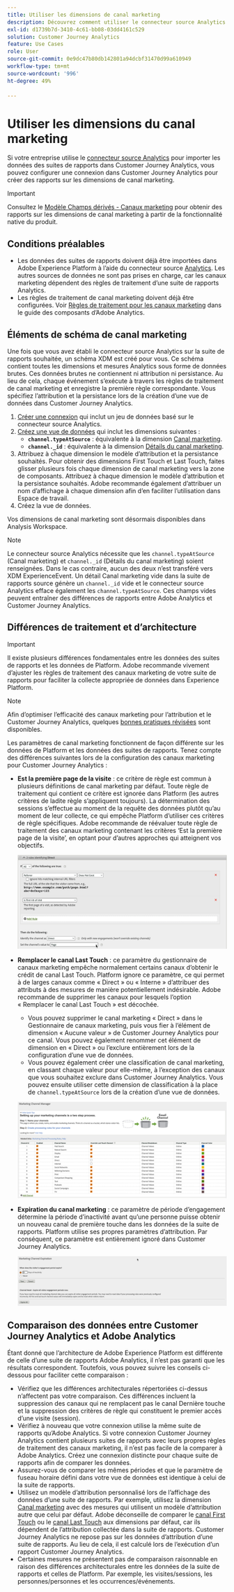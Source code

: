 ```yaml
---
title: Utiliser les dimensions de canal marketing
description: Découvrez comment utiliser le connecteur source Analytics pour importer des règles de traitement des canaux marketing dans Adobe Experience Platform.
exl-id: d1739b7d-3410-4c61-bb08-03dd4161c529
solution: Customer Journey Analytics
feature: Use Cases
role: User
source-git-commit: 0e9dc47b80db142801a94dcbf31470d99a610949
workflow-type: tm+mt
source-wordcount: '996'
ht-degree: 49%

---
```


# Utiliser les dimensions du canal marketing

Si votre entreprise utilise le [connecteur source Analytics](https://experienceleague.adobe.com/fr/docs/experience-platform/sources/connectors/adobe-applications/analytics) pour importer les données des suites de rapports dans Customer Journey Analytics, vous pouvez configurer une connexion dans Customer Journey Analytics pour créer des rapports sur les dimensions de canal marketing.

>[!IMPORTANT]
>
>Consultez le [Modèle Champs dérivés - Canaux marketing](/help/data-views/derived-fields/derived-fields.md#marketing-channels) pour obtenir des rapports sur les dimensions de canal marketing à partir de la fonctionnalité native du produit.
>


## Conditions préalables

* Les données des suites de rapports doivent déjà être importées dans Adobe Experience Platform à l’aide du connecteur source [Analytics](https://experienceleague.adobe.com/fr/docs/experience-platform/sources/connectors/adobe-applications/analytics). Les autres sources de données ne sont pas prises en charge, car les canaux marketing dépendent des règles de traitement d’une suite de rapports Analytics.
* Les règles de traitement de canal marketing doivent déjà être configurées. Voir [Règles de traitement pour les canaux marketing](https://experienceleague.adobe.com/en/docs/analytics/admin/admin-tools/manage-report-suites/edit-report-suite/marketing-channels/c-rules) dans le guide des composants d’Adobe Analytics.

## Éléments de schéma de canal marketing

Une fois que vous avez établi le connecteur source Analytics sur la suite de rapports souhaitée, un schéma XDM est créé pour vous. Ce schéma contient toutes les dimensions et mesures Analytics sous forme de données brutes. Ces données brutes ne contiennent ni attribution ni persistance. Au lieu de cela, chaque événement s’exécute à travers les règles de traitement de canal marketing et enregistre la première règle correspondante. Vous spécifiez l’attribution et la persistance lors de la création d’une vue de données dans Customer Journey Analytics.

1. [Créer une connexion](/help/connections/create-connection.md) qui inclut un jeu de données basé sur le connecteur source Analytics.
2. [Créez une vue de données](/help/data-views/create-dataview.md) qui inclut les dimensions suivantes :
   * **`channel.typeAtSource`** : équivalente à la dimension [Canal marketing](https://experienceleague.adobe.com/en/docs/analytics/components/dimensions/marketing-channel).
   * **`channel._id`** : équivalente à la dimension [Détails du canal marketing](https://experienceleague.adobe.com/en/docs/analytics/components/dimensions/marketing-detail).
3. Attribuez à chaque dimension le modèle d’attribution et la persistance souhaités. Pour obtenir des dimensions First Touch et Last Touch, faites glisser plusieurs fois chaque dimension de canal marketing vers la zone de composants. Attribuez à chaque dimension le modèle d’attribution et la persistance souhaités. Adobe recommande également d’attribuer un nom d’affichage à chaque dimension afin d’en faciliter l’utilisation dans Espace de travail.
4. Créez la vue de données.

Vos dimensions de canal marketing sont désormais disponibles dans Analysis Workspace.

>[!NOTE]
>
> Le connecteur source Analytics nécessite que les `channel.typeAtSource` (Canal marketing) et `channel._id` (Détails du canal marketing) soient renseignées. Dans le cas contraire, aucun des deux n’est transféré vers XDM ExperienceEvent. Un détail Canal marketing vide dans la suite de rapports source génère un `channel._id` vide et le connecteur source Analytics efface également les `channel.typeAtSource`. Ces champs vides peuvent entraîner des différences de rapports entre Adobe Analytics et Customer Journey Analytics.

## Différences de traitement et d’architecture

>[!IMPORTANT]
>
>Il existe plusieurs différences fondamentales entre les données des suites de rapports et les données de Platform. Adobe recommande vivement d’ajuster les règles de traitement des canaux marketing de votre suite de rapports pour faciliter la collecte appropriée de données dans Experience Platform.

>[!NOTE]
>
>Afin d’optimiser l’efficacité des canaux marketing pour l’attribution et le Customer Journey Analytics, quelques [bonnes pratiques révisées](https://experienceleague.adobe.com/fr/docs/analytics/components/marketing-channels/mchannel-best-practices) sont disponibles.

Les paramètres de canal marketing fonctionnent de façon différente sur les données de Platform et les données des suites de rapports. Tenez compte des différences suivantes lors de la configuration des canaux marketing pour Customer Journey Analytics :

* **Est la première page de la visite** : ce critère de règle est commun à plusieurs définitions de canal marketing par défaut. Toute règle de traitement qui contient ce critère est ignorée dans Platform (les autres critères de ladite règle s’appliquent toujours). La détermination des sessions s’effectue au moment de la requête des données plutôt qu’au moment de leur collecte, ce qui empêche Platform d’utiliser ces critères de règle spécifiques. Adobe recommande de réévaluer toute règle de traitement des canaux marketing contenant les critères ‘Est la première page de la visite’, en optant pour d’autres approches qui atteignent vos objectifs.

  ![Première page de la visite](../assets/first-page-of-visit.png)

* **Remplacer le canal Last Touch** : ce paramètre du gestionnaire de canaux marketing empêche normalement certains canaux d’obtenir le crédit de canal Last Touch. Platform ignore ce paramètre, ce qui permet à de larges canaux comme « Direct » ou « Interne » d’attribuer des attributs à des mesures de manière potentiellement indésirable. Adobe recommande de supprimer les canaux pour lesquels l’option « Remplacer le canal Last Touch » est décochée.
   * Vous pouvez supprimer le canal marketing « Direct » dans le Gestionnaire de canaux marketing, puis vous fier à l’élément de dimension « Aucune valeur » de Customer Journey Analytics pour ce canal. Vous pouvez également renommer cet élément de dimension en « Direct » ou l’exclure entièrement lors de la configuration d’une vue de données.
   * Vous pouvez également créer une classification de canal marketing, en classant chaque valeur pour elle-même, à l’exception des canaux que vous souhaitez exclure dans Customer Journey Analytics. Vous pouvez ensuite utiliser cette dimension de classification à la place de `channel.typeAtSource` lors de la création d’une vue de données.

  ![Remplacer le canal Last Touch](../assets/override-last-touch-channel.png)

* **Expiration du canal marketing** : ce paramètre de période d’engagement détermine la période d’inactivité avant qu’une personne puisse obtenir un nouveau canal de première touche dans les données de la suite de rapports. Platform utilise ses propres paramètres d’attribution. Par conséquent, ce paramètre est entièrement ignoré dans Customer Journey Analytics.

  ![Expiration du canal marketing](../assets/marketing-channel-expiration.png)

## Comparaison des données entre Customer Journey Analytics et Adobe Analytics

Étant donné que l’architecture de Adobe Experience Platform est différente de celle d’une suite de rapports Adobe Analytics, il n’est pas garanti que les résultats correspondent. Toutefois, vous pouvez suivre les conseils ci-dessous pour faciliter cette comparaison :

* Vérifiez que les différences architecturales répertoriées ci-dessus n’affectent pas votre comparaison. Ces différences incluent la suppression des canaux qui ne remplacent pas le canal Dernière touche et la suppression des critères de règle qui constituent le premier accès d’une visite (session).
* Vérifiez à nouveau que votre connexion utilise la même suite de rapports qu’Adobe Analytics. Si votre connexion Customer Journey Analytics contient plusieurs suites de rapports avec leurs propres règles de traitement des canaux marketing, il n’est pas facile de la comparer à Adobe Analytics. Créez une connexion distincte pour chaque suite de rapports afin de comparer les données.
* Assurez-vous de comparer les mêmes périodes et que le paramètre de fuseau horaire défini dans votre vue de données est identique à celui de la suite de rapports.
* Utilisez un modèle d’attribution personnalisé lors de l’affichage des données d’une suite de rapports. Par exemple, utilisez la dimension [Canal marketing](https://experienceleague.adobe.com/en/docs/analytics/components/dimensions/marketing-channel) avec des mesures qui utilisent un modèle d’attribution autre que celui par défaut. Adobe déconseille de comparer le [canal First Touch](https://experienceleague.adobe.com/en/docs/analytics/components/dimensions/first-touch-channel) ou le [canal Last Touch](https://experienceleague.adobe.com/en/docs/analytics/components/dimensions/last-touch-channel) aux dimensions par défaut, car ils dépendent de l’attribution collectée dans la suite de rapports. Customer Journey Analytics ne repose pas sur les données d’attribution d’une suite de rapports. Au lieu de cela, il est calculé lors de l’exécution d’un rapport Customer Journey Analytics.
* Certaines mesures ne présentent pas de comparaison raisonnable en raison des différences architecturales entre les données de la suite de rapports et celles de Platform. Par exemple, les visites/sessions, les personnes/personnes et les occurrences/événements.
